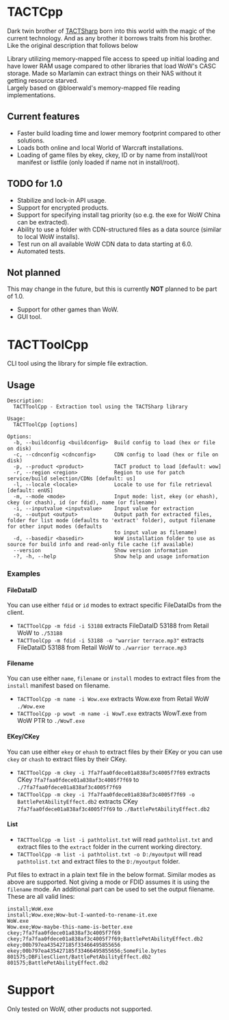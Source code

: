 # TACTCpp
Dark twin brother of [TACTSharp](https://github.com/wowdev/TACTSharp) born into this world with the magic of the current technology.
And as any brother it borrows traits from his brother. Like the original description that follows below  


Library utilizing memory-mapped file access to speed up initial loading and have lower RAM usage compared to other libraries that load WoW's CASC storage. Made so Marlamin can extract things on their NAS without it getting resource starved.  
Largely based on @bloerwald's memory-mapped file reading implementations.

## Current features
- Faster build loading time and lower memory footprint compared to other solutions.
- Loads both online and local World of Warcraft installations.
- Loading of game files by ekey, ckey, ID or by name from install/root manifest or listfile (only loaded if name not in install/root).

## TODO for 1.0
- Stabilize and lock-in API usage.
- Support for encrypted products.
- Support for specifying install tag priority (so e.g. the exe for WoW China can be extracted).
- Ability to use a folder with CDN-structured files as a data source (similar to local WoW installs).
- Test run on all available WoW CDN data to data starting at 6.0.
- Automated tests.

## Not planned
This may change in the future, but this is currently **NOT** planned to be part of 1.0.
- Support for other games than WoW.
- GUI tool.

# TACTToolCpp
CLI tool using the library for simple file extraction. 

## Usage
```
Description:
  TACTToolCpp - Extraction tool using the TACTSharp library

Usage:
  TACTToolCpp [options]

Options:
  -b, --buildconfig <buildconfig>  Build config to load (hex or file on disk)
  -c, --cdnconfig <cdnconfig>      CDN config to load (hex or file on disk)
  -p, --product <product>          TACT product to load [default: wow]
  -r, --region <region>            Region to use for patch service/build selection/CDNs [default: us]
  -l, --locale <locale>            Locale to use for file retrieval [default: enUS]
  -m, --mode <mode>                Input mode: list, ekey (or ehash), ckey (or chash), id (or fdid), name (or filename)
  -i, --inputvalue <inputvalue>    Input value for extraction
  -o, --output <output>            Output path for extracted files, folder for list mode (defaults to 'extract' folder), output filename for other input modes (defaults
                                   to input value as filename)
  -d, --basedir <basedir>          WoW installation folder to use as source for build info and read-only file cache (if available)
  --version                        Show version information
  -?, -h, --help                   Show help and usage information
```

### Examples
#### FileDataID
You can use either `fdid` or `id` modes to extract specific FileDataIDs from the client.
- `TACTToolCpp -m fdid -i 53188` extracts FileDataID 53188 from Retail WoW to `./53188`
- `TACTToolCpp -m fdid -i 53188 -o "warrior terrace.mp3"` extracts FileDataID 53188 from Retail WoW to `./warrior terrace.mp3`

#### Filename
You can use either `name`, `filename` or `install` modes to extract files from the `install` manifest based on filename. 
- `TACTToolCpp -m name -i Wow.exe` extracts Wow.exe from Retail WoW `./Wow.exe `
- `TACTToolCpp -p wowt -m name -i WowT.exe` extracts WowT.exe from WoW PTR to `./WowT.exe `

#### EKey/CKey
You can use either `ekey` or `ehash` to extract files by their EKey or you can use `ckey` or `chash` to extract files by their CKey.
- `TACTToolCpp -m ckey -i 7fa7faa0fdece01a838af3c4005f7f69` extracts CKey `7fa7faa0fdece01a838af3c4005f7f69` to `./7fa7faa0fdece01a838af3c4005f7f69`
- `TACTToolCpp -m ckey -i 7fa7faa0fdece01a838af3c4005f7f69 -o BattlePetAbilityEffect.db2` extracts CKey `7fa7faa0fdece01a838af3c4005f7f69` to `./BattlePetAbilityEffect.db2`

#### List
- `TACTToolCpp -m list -i pathtolist.txt` will read `pathtolist.txt` and extract files to the `extract` folder in the current working directory.
- `TACTToolCpp -m list -i pathtolist.txt -o D:/myoutput` will read `pathtolist.txt` and extract files to the `D:/myoutput` folder.

Put files to extract in a plain text file in the below format. Similar modes as above are supported. Not giving a mode or FDID assumes it is using the `filename` mode. An additional part can be used to set the output filename.  
These are all valid lines:
```
install;WoW.exe
install;Wow.exe;Wow-but-I-wanted-to-rename-it.exe
WoW.exe
Wow.exe;Wow-maybe-this-name-is-better.exe
ckey;7fa7faa0fdece01a838af3c4005f7f69
ckey;7fa7faa0fdece01a838af3c4005f7f69;BattlePetAbilityEffect.db2
ekey;00b797ea435427185f33466495855656
ekey;00b797ea435427185f33466495855656;SomeFile.bytes
801575;DBFilesClient/BattlePetAbilityEffect.db2
801575;BattlePetAbilityEffect.db2
```

# Support
Only tested on WoW, other products not supported.
